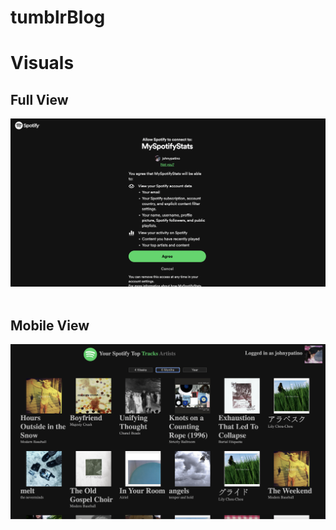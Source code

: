 # tumblrBlog

# Visuals

## Full View

![alt text](https://github.com/Jonathanpatinocs/spotiStats/blob/ed5eecebd48da744ad284e62c7b1f7e6398cd0cd/spotistats/src/assets/spotifyimgs/spotimg1.png "Auth View") <br/> <br/>

## Mobile View

![alt text](https://github.com/Jonathanpatinocs/spotiStats/blob/bfa26c8463c37960a059ba55d6885f336d9b4632/spotistats/src/assets/spotifyimgs/spotimg3.png "Top Tracks View") <br/>
<br/>

